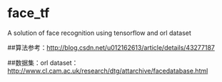 # face_tf
A solution of face recognition using tensorflow and orl dataset

##算法参考：http://blog.csdn.net/u012162613/article/details/43277187

##数据集：orl dataset：http://www.cl.cam.ac.uk/research/dtg/attarchive/facedatabase.html


